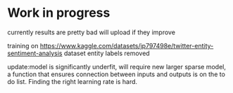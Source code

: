 # Work in progress

currently results are pretty bad will upload if they improve

training on https://www.kaggle.com/datasets/jp797498e/twitter-entity-sentiment-analysis dataset
entity labels removed



update:model is significantly underfit, will require new larger sparse model, a function that ensures connection between inputs and outputs is on the to do list.
Finding the right learning rate is hard.
